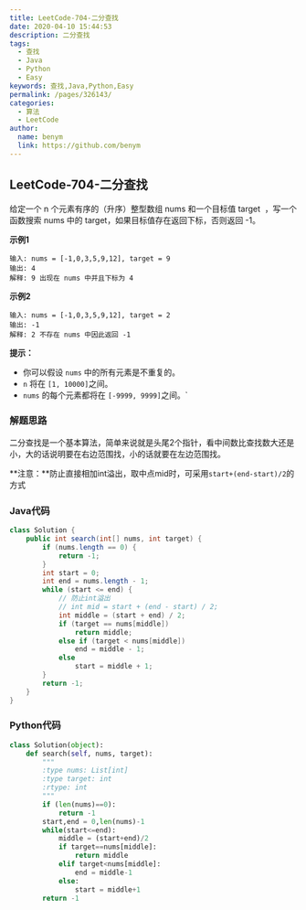 ```yaml
---
title: LeetCode-704-二分查找
date: 2020-04-10 15:44:53
description: 二分查找
tags: 
  - 查找
  - Java
  - Python
  - Easy
keywords: 查找,Java,Python,Easy
permalink: /pages/326143/
categories: 
  - 算法
  - LeetCode
author: 
  name: benym
  link: https://github.com/benym
---
```


## LeetCode-704-二分查找

给定一个 n 个元素有序的（升序）整型数组 nums 和一个目标值 target  ，写一个函数搜索 nums 中的 target，如果目标值存在返回下标，否则返回 -1。

 <!--more-->

**示例1**

```
输入: nums = [-1,0,3,5,9,12], target = 9
输出: 4
解释: 9 出现在 nums 中并且下标为 4
```

**示例2**

```
输入: nums = [-1,0,3,5,9,12], target = 2
输出: -1
解释: 2 不存在 nums 中因此返回 -1
```

**提示：**

- 你可以假设 `nums` 中的所有元素是不重复的。
- `n` 将在 `[1, 10000]`之间。
- `nums` 的每个元素都将在 `[-9999, 9999]`之间。`

### 解题思路

二分查找是一个基本算法，简单来说就是头尾2个指针，看中间数比查找数大还是小，大的话说明要在右边范围找，小的话就要在左边范围找。

**注意：**防止直接相加int溢出，取中点mid时，可采用`start+(end-start)/2`的方式

### Java代码

```java
class Solution {
    public int search(int[] nums, int target) {
        if (nums.length == 0) {
            return -1;
        }
        int start = 0;
        int end = nums.length - 1;
        while (start <= end) {
            // 防止int溢出
            // int mid = start + (end - start) / 2;
            int middle = (start + end) / 2;
            if (target == nums[middle])
                return middle;
            else if (target < nums[middle])
                end = middle - 1;
            else
                start = middle + 1;
        }
        return -1;
    }
}
```

### Python代码

```python
class Solution(object):
    def search(self, nums, target):
        """
        :type nums: List[int]
        :type target: int
        :rtype: int
        """
        if (len(nums)==0):
            return -1
        start,end = 0,len(nums)-1
        while(start<=end):
            middle = (start+end)/2
            if target==nums[middle]:
                return middle
            elif target<nums[middle]:
                end = middle-1
            else:
                start = middle+1
        return -1
```

